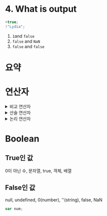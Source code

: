# 4. What is output

```javascript
+true;
!"Lydia";
```

1. <code>1</code>and <code>false</code>
2. <code>false</code> and <code>NaN</code>
3. <code>false</code> and <code>false</code>

# 요약

# 연산자

<details>
<summary>비교 연산자</summary>
<div markdown="1">
|이름|연산자|설명|
|:---:|:----:|:-----:|
|동등|==|연산자가 같으면 True|
|부등|!=|연산자가 다르면 True|
|일치|===|연산자가 값과 타입이 모두 같은 경우 True|
|불일치|!==|연산자의 값과 타입이 다른 경우 True|
</div>
</details>

<details>
<summary>산술 연산자</summary>
<div markdown="2">

</div>
</details>
<details>
<summary>논리 연산자</summary>
<div markdown="3">

</div>
</details>

# Boolean

## True인 값

0이 아닌 수, 문자열, true, 객체, 배열

## False인 값

null, undefined, 0(number), ''(string), false, NaN

```javascript
var num;
```
